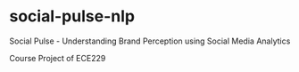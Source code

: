 # social-pulse-nlp
Social Pulse - Understanding Brand Perception using Social Media Analytics

Course Project of ECE229
